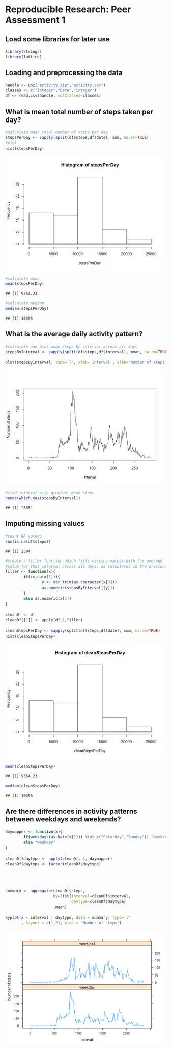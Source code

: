 # Reproducible Research: Peer Assessment 1
## Load some libraries for later use

```r
library(stringr)
library(lattice)
```


## Loading and preprocessing the data

```r
handle <- unz("activity.zip","activity.csv")
classes <- c("integer","Date","integer")
df <- read.csv(handle, colClasses=classes)
```


## What is mean total number of steps taken per day?

```r
#calculate mean total number of steps per day
stepsPerDay <- sapply(split(df$steps,df$date), sum, na.rm=TRUE)
#plot
hist(stepsPerDay)
```

![](./PA1_template_files/figure-html/unnamed-chunk-3-1.png) 

```r
#calculate mean
mean(stepsPerDay)
```

```
## [1] 9354.23
```

```r
#calculate median
median(stepsPerDay)
```

```
## [1] 10395
```


## What is the average daily activity pattern?

```r
#calculate and plot mean steps by interval across all days
stepsByInterval <- sapply(split(df$steps,df$interval), mean, na.rm=TRUE)

plot(stepsByInterval, type='l', xlab='Interval', ylab='Number of steps')
```

![](./PA1_template_files/figure-html/unnamed-chunk-4-1.png) 

```r
#find interval with greatest mean steps
names(which.max(stepsByInterval))
```

```
## [1] "835"
```
## Imputing missing values


```r
#count NA values
sum(is.na(df$steps))
```

```
## [1] 2304
```

```r
#create a filler function which fills missing values with the average
#value for that interval across all days, as calculated in the previous step
filler <- function(x){
        if(is.na(x[1])){
                y <- str_trim(as.character(x[3]))
                as.numeric(stepsByInterval[[y]])
        }
        else as.numeric(x[1])
}

cleanDf <- df
cleanDf[[1]] <- apply(df,1,filler)

cleanStepsPerDay <- sapply(split(df$steps,df$date), sum, na.rm=TRUE)
hist(cleanStepsPerDay)
```

![](./PA1_template_files/figure-html/unnamed-chunk-5-1.png) 

```r
mean(cleanStepsPerDay)
```

```
## [1] 9354.23
```

```r
median(cleanStepsPerDay)
```

```
## [1] 10395
```

## Are there differences in activity patterns between weekdays and weekends?


```r
daymapper <- function(x){
        if(weekdays(as.Date(x[2])) %in% c("Saturday","Sunday")) "weekend"
        else "weekday"
}

cleanDf$daytype <- apply(cleanDf, 1, daymapper)
cleanDf$daytype <- factor(cleanDf$daytype)




summary <- aggregate(cleanDf$steps,
                     by=list(interval=cleanDf$interval,
                             daytype=cleanDf$daytype)
                     ,mean)

xyplot(x ~ interval | daytype, data = summary, type='l'
       , layout = c(1,2), ylab = 'Number of steps')
```

![](./PA1_template_files/figure-html/unnamed-chunk-6-1.png) 
